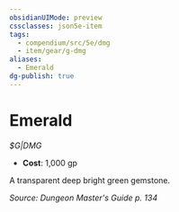 ```yaml
---
obsidianUIMode: preview
cssclasses: json5e-item
tags:
  - compendium/src/5e/dmg
  - item/gear/g-dmg
aliases:
  - Emerald
dg-publish: true
---
```

# Emerald
*$G|DMG*  

- **Cost**: 1,000 gp

A transparent deep bright green gemstone.

*Source: Dungeon Master's Guide p. 134*